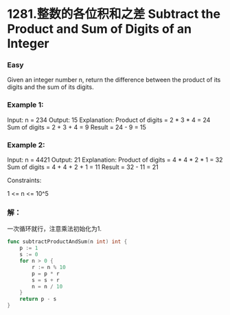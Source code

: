 # 1281.整数的各位积和之差 Subtract the Product and Sum of Digits of an Integer

### Easy

Given an integer number n, return the difference between the product of its digits and the sum of its digits.
 
### Example 1:

Input: n = 234
Output: 15 
Explanation: 
Product of digits = 2 * 3 * 4 = 24 
Sum of digits = 2 + 3 + 4 = 9 
Result = 24 - 9 = 15

### Example 2:

Input: n = 4421
Output: 21
Explanation: 
Product of digits = 4 * 4 * 2 * 1 = 32 
Sum of digits = 4 + 4 + 2 + 1 = 11 
Result = 32 - 11 = 21

Constraints:

1 <= n <= 10^5

### 解：

一次循环就行，注意乘法初始化为1.

```go
func subtractProductAndSum(n int) int {
    p := 1
    s := 0
    for n > 0 {
        r := n % 10
        p = p * r
        s = s + r
        n = n / 10
    }
    return p - s
}
```